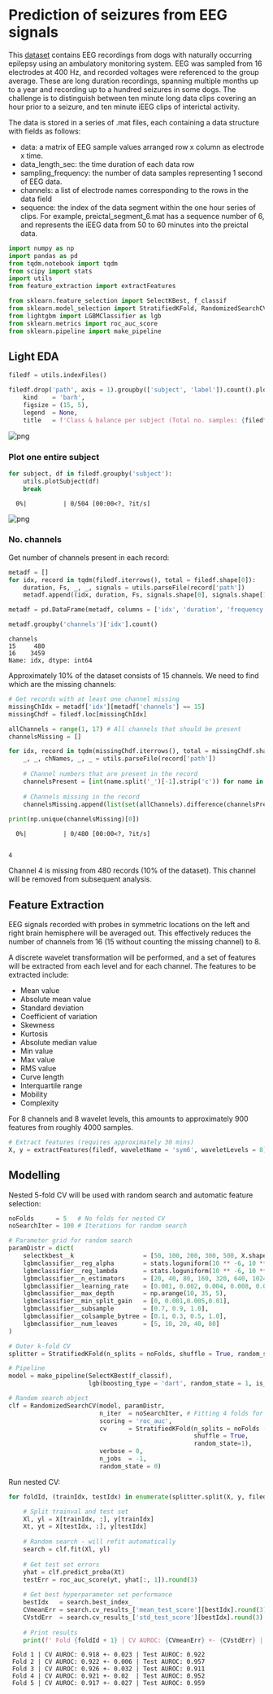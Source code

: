 # Prediction of seizures from EEG signals

This [dataset](https://www.kaggle.com/c/seizure-prediction) contains EEG recordings from dogs with naturally occurring epilepsy using an ambulatory monitoring system. EEG was sampled from 16 electrodes at 400 Hz, and recorded voltages were referenced to the group average. These are long duration recordings, spanning multiple months up to a year and recording up to a hundred seizures in some dogs.
The challenge is to distinguish between ten minute long data clips covering an hour prior to a seizure, and ten minute iEEG clips of interictal activity.

The data is stored in a series of .mat files, each containing a data structure with fields as follows:

* data: a matrix of EEG sample values arranged row x column as electrode x time.
* data_length_sec: the time duration of each data row
* sampling_frequency: the number of data samples representing 1 second of EEG data.
* channels: a list of electrode names corresponding to the rows in the data field
* sequence: the index of the data segment within the one hour series of clips. For example, preictal_segment_6.mat has a sequence number of 6, and represents the iEEG data from 50 to 60 minutes into the preictal data.


```python
import numpy as np
import pandas as pd
from tqdm.notebook import tqdm
from scipy import stats
import utils
from feature_extraction import extractFeatures

from sklearn.feature_selection import SelectKBest, f_classif
from sklearn.model_selection import StratifiedKFold, RandomizedSearchCV
from lightgbm import LGBMClassifier as lgb
from sklearn.metrics import roc_auc_score
from sklearn.pipeline import make_pipeline

```

## Light EDA


```python
filedf = utils.indexFiles()

filedf.drop('path', axis = 1).groupby(['subject', 'label']).count().plot(
    kind    = 'barh', 
    figsize = (15, 5),
    legend  = None,
    title   = f'Class & balance per subject (Total no. samples: {filedf.shape[0]})');
```

![png](./imm/output_3_1.png)
    


### Plot one entire subject


```python
for subject, df in filedf.groupby('subject'):
    utils.plotSubject(df)
    break
```


      0%|          | 0/504 [00:00<?, ?it/s]



    
![png](./imm/output_5_1.png)
    


### No. channels
Get number of channels present in each record:


```python
metadf = []
for idx, record in tqdm(filedf.iterrows(), total = filedf.shape[0]):
    duration, Fs, _, _, signals = utils.parseFile(record['path']) 
    metadf.append((idx, duration, Fs, signals.shape[0], signals.shape[1]))

metadf = pd.DataFrame(metadf, columns = ['idx', 'duration', 'frequency', 'channels', 'samples'])

metadf.groupby('channels')['idx'].count()
```




    channels
    15     480
    16    3459
    Name: idx, dtype: int64



Approximately 10% of the dataset consists of 15 channels. We need to find which are the missing channels:


```python
# Get records with at least one channel missing
missingChIdx = metadf['idx'][metadf['channels'] == 15]
missingChdf = filedf.loc[missingChIdx]

allChannels = range(1, 17) # All channels that should be present
channelsMissing = []

for idx, record in tqdm(missingChdf.iterrows(), total = missingChdf.shape[0]):
    _, _, chNames, _, _ = utils.parseFile(record['path'])
    
    # Channel numbers that are present in the record
    channelsPresent = [int(name.split('_')[-1].strip('c')) for name in chNames]
    
    # Channels missing in the record
    channelsMissing.append(list(set(allChannels).difference(channelsPresent)))
    
print(np.unique(channelsMissing)[0])
```


      0%|          | 0/480 [00:00<?, ?it/s]


    4
    

Channel 4 is missing from 480 records (10% of the dataset). This channel will be removed from subsequent analysis.


## Feature Extraction

EEG signals recorded with probes in symmetric locations on the left and right brain hemisphere will be averaged out. This effectively reduces the number of channels from 16 (15 without counting the missing channel) to 8.

A discrete wavelet transformation will be performed, and a set of features will be extracted from each level and for each channel.
The features to be extracted include:

* Mean value
* Absolute mean value
* Standard deviation
* Coefficient of variation 
* Skewness
* Kurtosis
* Absolute median value
* Min value
* Max value
* RMS value
* Curve length
* Interquartile range
* Mobility
* Complexity

For 8 channels and 8 wavelet levels, this amounts to approximately 900 features from roughly 4000 samples.


```python
# Extract features (requires approximately 30 mins)
X, y = extractFeatures(filedf, waveletName = 'sym6', waveletLevels = 8)
```

## Modelling

Nested 5-fold CV will be used with random search and automatic feature selection:


```python
noFolds      = 5   # No folds for nested CV
noSearchIter = 100 # Iterations for random search

# Parameter grid for random search
paramDistr = dict(
    selectkbest__k                   = [50, 100, 200, 300, 500, X.shape[1]],
    lgbmclassifier__reg_alpha        = stats.loguniform(10 ** -6, 10 ** 4),
    lgbmclassifier__reg_lambda       = stats.loguniform(10 ** -6, 10 ** 4),
    lgbmclassifier__n_estimators     = [20, 40, 80, 160, 320, 640, 1024],
    lgbmclassifier__learning_rate    = [0.001, 0.002, 0.004, 0.008, 0.01, 0.02, 0.04, 0.08],
    lgbmclassifier__max_depth        = np.arange(10, 35, 5),
    lgbmclassifier__min_split_gain   = [0, 0.001,0.005,0.01],
    lgbmclassifier__subsample        = [0.7, 0.9, 1.0],
    lgbmclassifier__colsample_bytree = [0.1, 0.3, 0.5, 1.0],
    lgbmclassifier__num_leaves       = [5, 10, 20, 40, 80]
)

# Outer k-fold CV
splitter = StratifiedKFold(n_splits = noFolds, shuffle = True, random_state=1)

# Pipeline
model = make_pipeline(SelectKBest(f_classif), 
                      lgb(boosting_type = 'dart', random_state = 1, is_unbalance = True))

# Random search object
clf = RandomizedSearchCV(model, paramDistr, 
                         n_iter  = noSearchIter, # Fitting 4 folds for each of ->50<- candidates, totalling 200 fits: 5 mins
                         scoring = 'roc_auc',
                         cv      = StratifiedKFold(n_splits = noFolds - 1, 
                                                   shuffle = True, 
                                                   random_state=1),
                         verbose = 0,
                         n_jobs  = -1,
                         random_state = 0)
```

 Run nested CV:


```python
for foldId, (trainIdx, testIdx) in enumerate(splitter.split(X, y, filedf['subject'])):

    # Split trainval and test set
    Xl, yl = X[trainIdx, :], y[trainIdx]
    Xt, yt = X[testIdx, :], y[testIdx]
    
    # Random search - will refit automatically
    search = clf.fit(Xl, yl)
    
    # Get test set errors
    yhat = clf.predict_proba(Xt)
    testErr = roc_auc_score(yt, yhat[:, 1]).round(3)
    
    # Get best hyperparameter set performance
    bestIdx   = search.best_index_
    CVmeanErr = search.cv_results_['mean_test_score'][bestIdx].round(3)
    CVstdErr  = search.cv_results_['std_test_score'][bestIdx].round(3)
    
    # Print results
    print(f' Fold {foldId + 1} | CV AUROC: {CVmeanErr} +- {CVstdErr} | Test AUROC: {testErr}')
```


     Fold 1 | CV AUROC: 0.918 +- 0.023 | Test AUROC: 0.922
     Fold 2 | CV AUROC: 0.922 +- 0.006 | Test AUROC: 0.957
     Fold 3 | CV AUROC: 0.926 +- 0.032 | Test AUROC: 0.911
     Fold 4 | CV AUROC: 0.921 +- 0.02  | Test AUROC: 0.952
     Fold 5 | CV AUROC: 0.917 +- 0.027 | Test AUROC: 0.959
    

